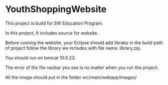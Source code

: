 # YouthShoppingWebsite

This project is build for SW Education Program.

In this project, It includes source for website.

Before running the website, your Eclipse should add libraby in the build path of project follow the library we includes with file name: library.zip.

You should run on tomcat 10.0.23.

The error of the file navbar you see is no matter when you run the project.

All the image should put in the folder src/main/webapp/images/

